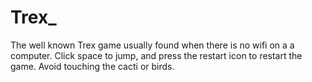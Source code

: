 # Trex_
The well known Trex game usually found when there is no wifi on a a computer. Click space to jump, and press the restart icon to restart the game. Avoid touching the cacti or birds.
